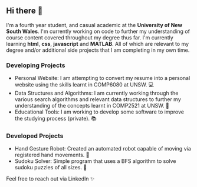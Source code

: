 ## Hi there 👋

I'm a fourth year student, and casual academic at the **University of New South Wales**. I'm currently working on code to further my understanding of course content covered throughout my degree thus far. I'm currently learning **html**, **css**, **javascript** and **MATLAB**. All of which are relevant to my degree and/or additional side projects that I am completing in my own time. 

### Developing Projects
- Personal Website: I am attempting to convert my resume into a personal website using the skills learnt in COMP6080 at UNSW. 💻
- Data Structures and Algorithms: I am currently working through the various search algorithms and relevant data structures to further my understanding of the concepts learnt in COMP2521 at UNSW. 🔎
- Educational Tools: I am working to develop some software to improve the studying process (private). 📚

### Developed Projects
- Hand Gesture Robot: Created an automated robot capable of moving via registered hand movements. 🤖
- Sudoku Solver: Simple program that uses a BFS algorithm to solve sudoku puzzles of all sizes. 🧩

Feel free to reach out via LinkedIn ✨

<!--
**nathansivalingam/nathansivalingam** is a ✨ _special_ ✨ repository because its `README.md` (this file) appears on your GitHub profile.

Here are some ideas to get you started:

- 🔭 I’m currently working on ...
- 🌱 I’m currently learning ...
- 👯 I’m looking to collaborate on ...
- 🤔 I’m looking for help with ...
- 💬 Ask me about ...
- 📫 How to reach me: ...
- 😄 Pronouns: ...
- ⚡ Fun fact: ...
-->

